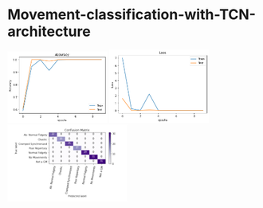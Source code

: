 # Movement-classification-with-TCN-architecture

<div>
<img SRC="https://github.com/HansamalDharmananda/Movement-classification-with-TCN-architecture/blob/main/accuracy.png" width="200" >
<img SRC="https://github.com/HansamalDharmananda/Movement-classification-with-TCN-architecture/blob/main/loss.png" width="200" >
<img SRC="https://github.com/HansamalDharmananda/Movement-classification-with-TCN-architecture/blob/main/con_mtx_2.png" width="240" >
</div>
